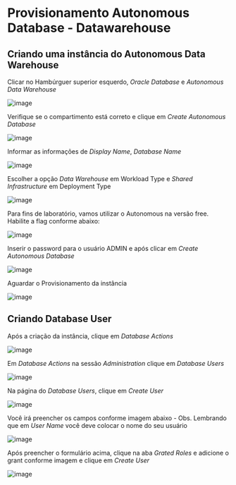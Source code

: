# Provisionamento Autonomous Database - Datawarehouse

## Criando uma instância do Autonomous Data Warehouse

Clicar no Hambúrguer superior esquerdo, <i>Oracle Database</i> e <i>Autonomous Data Warehouse</i>
  
![image](https://user-images.githubusercontent.com/46925501/155531068-e823c84f-3210-46b5-8777-121221267337.png)

Verifique se o compartimento está correto e clique em <i>Create Autonomous Database</i>
  
![image](https://user-images.githubusercontent.com/46925501/155531442-d1aab77d-acd2-4d0a-8d2b-85beda0d63dd.png)

Informar as informações de <i>Display Name</i>, <i>Database Name</i>

![image](https://user-images.githubusercontent.com/46925501/155531754-eaa11f9e-abf7-4469-b88b-77de1be498ac.png)

Escolher a opção <i>Data Warehouse</i> em Workload Type e <i>Shared Infrastructure</i> em Deployment Type
  
![image](https://user-images.githubusercontent.com/46925501/155531853-ed62f919-91df-4f71-8c89-f5e74efc0ade.png)

Para fins de laboratório, vamos utilizar o Autonomous na versão free. Habilite a flag conforme abaixo:
  
![image](https://user-images.githubusercontent.com/46925501/155532160-00d419e2-bfc7-464f-adc3-899448ed1cd4.png)

Inserir o password para o usuário ADMIN e após clicar em <i>Create Autonomous Database</i>

![image](https://user-images.githubusercontent.com/46925501/155532347-1a68151d-bc96-4040-b794-a7674cbdd77b.png)

Aguardar o Provisionamento da instância

![image](https://user-images.githubusercontent.com/46925501/155532515-a38c5be1-068d-4914-a8cb-e72d7a3043af.png)

## Criando Database User

Após a criação da instância, clique em <i>Database Actions</i>

![image](https://user-images.githubusercontent.com/46925501/169381881-89d01052-1f34-4e23-8895-7fd14afc5b68.png)

Em <i>Database Actions</i> na sessão <i>Administration</i> clique em <i>Database Users</i>

![image](https://user-images.githubusercontent.com/46925501/169382132-75184f33-2003-4c3e-b886-3e21600f90b8.png)

Na página do <i>Database Users</i>, clique em <i>Create User</i>

![image](https://user-images.githubusercontent.com/46925501/169382231-d8f66cbc-a2d4-4b27-a3b4-1a316904565f.png)

Você irá preencher os campos conforme imagem abaixo - Obs. Lembrando que em <i>User Name</i> você deve colocar o nome do seu usuário

![image](https://user-images.githubusercontent.com/46925501/169382354-97421bcc-a888-453d-b2a0-a5dcbbf28377.png)

Após preencher o formulário acima, clique na aba <i>Grated Roles</i> e adicione o grant conforme imagem e clique em <i>Create User</i>

![image](https://user-images.githubusercontent.com/46925501/169382509-c827bf90-569f-4a56-8aeb-147d97c7a1ad.png)

